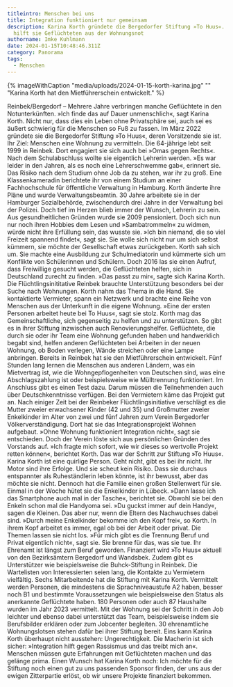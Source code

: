 ```yaml
---
titleintro: Menschen bei uns
title: Integration funktioniert nur gemeinsam
description: Karina Korth gründete die Bergedorfer Stiftung »To Huus«. Damit
  hilft sie Geflüchteten aus der Wohnungsnot
authorname: Imke Kuhlmann
date: 2024-01-15T10:48:46.311Z
category: Panorama
tags:
  - Menschen
---
```


{% imageWithCaption "media/uploads/2024-01-15-korth-karina.jpg" "" "Karina Korth hat den Mietführerschein entwickelt." %}


Reinbek/Bergedorf – Mehrere Jahre verbringen manche Geflüchtete in den Notunterkünften. »Ich finde das auf Dauer unmenschlich«, sagt Karina Korth. Nicht nur, dass dies ein Leben ohne Privatsphäre sei, auch sei es äußert schwierig für die Menschen so Fuß zu fassen. Im März 2022 gründete sie die Bergedorfer Stiftung »To Huus«, deren Vorsitzende sie ist. Ihr Ziel: Menschen eine Wohnung zu vermitteln.
Die 64-jährige lebt seit 1999 in Reinbek. Dort engagiert sie sich auch bei »Omas gegen Rechts«. Nach dem Schulabschluss wollte sie eigentlich Lehrerin werden. »Es war leider in den Jahren, als es noch eine Lehrerschwemme gab«, erinnert sie. Das Risiko nach dem Studium ohne Job da zu stehen, war ihr zu groß. Eine Klassenkameradin berichtete ihr von einem Studium an einer Fachhochschule für öffentliche Verwaltung in Hamburg. Korth änderte ihre Pläne und wurde Verwaltungsbeamtin. 30 Jahre arbeitete sie in der Hamburger Sozialbehörde, zwischendurch drei Jahre in der Verwaltung bei der Polizei. Doch tief im Herzen blieb immer der Wunsch, Lehrerin zu sein. Aus gesundheitlichen Gründen wurde sie 2009 pensioniert. Doch sich nun nur noch ihren Hobbies dem Lesen und »Sambatrommeln« zu widmen, würde nicht ihre Erfüllung sein, das wusste sie. »Ich bin niemand, die so viel Freizeit spannend findet«, sagt sie. Sie wolle sich nicht nur um sich selbst kümmern, sie möchte der Gesellschaft etwas zurückgeben. Korth sah sich um. Sie machte eine Ausbildung zur Schulmediatorin und kümmerte sich um Konflikte von Schülerinnen und Schülern. Doch 2016 las sie einen Aufruf, dass Freiwillige gesucht werden, die Geflüchteten helfen, sich in Deutschland zurecht zu finden. »Das passt zu mir«, sagte sich Karina Korth. Die Flüchtlingsinititative Reinbek brauchte Unterstützung besonders bei der Suche nach Wohnungen. Korth nahm das Thema in die Hand. Sie kontaktierte Vermieter, spann ein Netzwerk und brachte eine Reihe von Menschen aus der Unterkunft in die eigene Wohnung. »Eine der ersten Personen arbeitet heute bei To Huus«, sagt sie stolz. Korth mag das Gemeinschaftliche, sich gegenseitig zu helfen und zu unterstützen. So gibt es in ihrer Stiftung inzwischen auch Renovierungshelfer. Geflüchtete, die durch sie oder ihr Team eine Wohnung gefunden haben und handwerklich begabt sind, helfen anderen Geflüchteten bei Arbeiten in der neuen Wohnung, ob Boden verlegen, Wände streichen oder eine Lampe anbringen. 
Bereits in Reinbek hat sie den Mietführerschein entwickelt. Fünf Stunden lang lernen die Menschen aus anderen Ländern, was ein Mietvertrag ist, wie die Wohngepflogenheiten von Deutschen sind, was eine Abschlagszahlung ist oder beispielsweise wie Mülltrennung funktioniert. Im Anschluss gibt es einen Test dazu. Darum müssen die Teilnehmenden auch über Deutschkenntnisse verfügen. Bei den Vermietern käme das Projekt gut an.
Nach einiger Zeit bei der Reinbeker Flüchtlingsinitiative verschlägt es die Mutter zweier erwachsener Kinder (42 und 35) und Großmutter zweier Enkelkinder im Alter von zwei und fünf Jahren zum Verein Bergedorfer Völkerverständigung. Dort hat sie das Integrationsprojekt Wohnen aufgebaut. »Ohne Wohnung funktioniert Integration nicht«, sagt sie entschieden. Doch der Verein löste sich aus persönlichen Gründen des Vorstands auf. »Ich fragte mich sofort, wie wir dieses so wertvolle Projekt retten können«, berichtet Korth. Das war der Schritt zur Stiftung »To Huus«. 
Karina Korth ist eine quirlige Person. Geht nicht, gibt es bei ihr nicht. Ihr Motor sind ihre Erfolge. Und sie scheut kein Risiko. Dass sie durchaus entspannter als Ruheständlerin leben könnte, ist ihr bewusst, aber das möchte sie nicht. Dennoch hat die Familie einen großen Stellenwert für sie. Einmal in der Woche hütet sie die Enkelkinder in Lübeck. »Dann lasse ich das Smartphone auch mal in der Tasche«, berichtet sie. Obwohl sie bei den Enkeln schon mal die Handyoma sei. »Du guckst immer auf dein Handy«, sagen die Kleinen. Das aber nur, wenn die Eltern des Nachwuchses dabei sind. »Durch meine Enkelkinder bekomme ich den Kopf frei«, so Korth. In ihrem Kopf arbeitet es immer, egal ob bei der Arbeit oder privat. Die Themen lassen sie nicht los. »Für mich gibt es die Trennung Beruf und Privat eigentlich nicht«, sagt sie. Sie brenne für das, was sie tue. Ihr Ehrenamt ist längst zum Beruf geworden.
Finanziert wird »To Huus« aktuell von den Bezirksämtern Bergedorf und Wandsbek. Zudem gibt es Unterstützer wie beispielsweise die Buhck-Stiftung in Reinbek. Die Wartelisten von Interessierten seien lang, die Kontakte zu Vermietern vielfältig. Sechs Mitarbeitende hat die Stiftung mit Karina Korth. Vermittelt werden Personen, die mindestens die Sprachniveaustufe A2 haben, besser noch B1 und bestimmte Voraussetzungen wie beispielsweise den Status als anerkannte Geflüchtete haben. 180 Personen oder auch 87 Haushalte wurden im Jahr 2023 vermittelt. Mit der Wohnung sei der Schritt in den Job leichter und ebenso dabei unterstützt das Team, beispielsweise indem sie Berufsbilder erklären oder zum Jobcenter begleiten. 30 ehrenamtliche Wohnungslotsen stehen dafür bei ihrer Stiftung bereit. 
Eins kann Karina Korth überhaupt nicht ausstehen: Ungerechtigkeit. Die Macherin ist sich sicher: »Integration hilft gegen Rassismus und das treibt mich an«. Menschen müssen gute Erfahrungen mit Geflüchteten machen und das gelänge prima. Einen Wunsch hat Karina Korth noch: Ich möchte für die Stiftung noch einen gut zu uns passenden Sponsor finden, der uns aus der ewigen Zitterpartie erlöst, ob wir unsere Projekte finanziert bekommen.